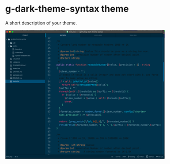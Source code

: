 # g-dark-theme-syntax theme

A short description of your theme.

<!-- ![A screenshot of your theme](https://f.cloud.github.com/assets/69169/2289498/4c3cb0ec-a009-11e3-8dbd-077ee11741e5.gif) -->
![A screenshot of your theme](https://github.com/stoneC0der/atom-g-dark-theme/blob/testing/images/g-dark-default.png)
